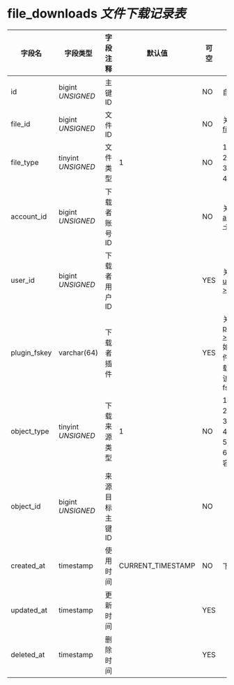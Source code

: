 # file_downloads *文件下载记录表*

| 字段名 | 字段类型 | 字段注释 | 默认值 | 可空 | 备注 |
| --- | --- | --- | --- | --- | --- |
| id | bigint *UNSIGNED* | 主键 ID |  | NO | 自动递增 |
| file_id | bigint *UNSIGNED* | 文件 ID |  | NO | 关联字段 [files->id](files.md) |
| file_type | tinyint *UNSIGNED* | 文件类型 | 1 | NO | 1.图片 / 2.视频 / 3.音频 / 4.文档 |
| account_id | bigint *UNSIGNED* | 下载者账号 ID |  | NO | 关联字段 [accounts->id](../accounts/accounts.md) |
| user_id | bigint *UNSIGNED* | 下载者用户 ID |  | YES | 关联字段 [users->id](../users/users.md) |
| plugin_fskey | varchar(64) | 下载者插件 |  | YES | 关联字段 [plugins->fskey](../plugins/plugins.md)<br>如果在插件中下载，则是该插件 fskey |
| object_type | tinyint *UNSIGNED* | 下载来源类型 | 1 | NO | 1.用户 / 2.小组 / 3.话题 / 4.帖子 / 5.评论 / 6.扩展内容 |
| object_id | bigint *UNSIGNED* | 来源目标主键 ID |  | NO |  |
| created_at | timestamp | 使用时间 | CURRENT_TIMESTAMP | NO | 下载时间 |
| updated_at | timestamp | 更新时间 |  | YES |  |
| deleted_at | timestamp | 删除时间 |  | YES |  |